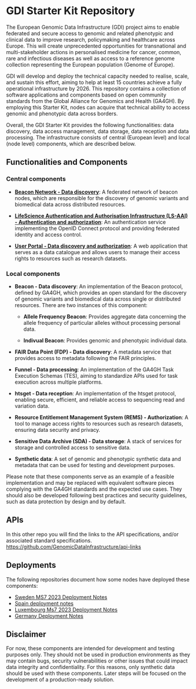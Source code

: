 # GDI Starter Kit Repository

The European Genomic Data Infrastructure (GDI) project aims to enable federated and secure access to genomic and related phenotypic and clinical data to improve research, policymaking and healthcare across Europe. This will create unprecedented opportunities for transnational and multi-stakeholder actions in personalised medicine for cancer, common, rare and infectious diseases as well as access to a reference genome collection representing the European population (Genome of Europe).

GDI will develop and deploy the technical capacity needed to realise, scale, and sustain this effort, aiming to help at least 15 countries achieve a fully operational infrastructure by 2026. This repository contains a collection of software applications and components based on open community standards from the Global Alliance for Genomics and Health (GA4GH). By employing this Starter Kit, nodes can acquire that technical ability to access genomic and phenotypic data across borders.

Overall, the GDI Starter Kit provides the following functionalities: data discovery, data access management, data storage, data reception and data processing. The infrastructure consists of central (European level) and local (node level) components, which are described below.

## Functionalities and Components

### Central components

- [**Beacon Network - Data discovery**](https://beacon-network-demo.ega-archive.org/): A federated network of beacon nodes, which are responsible for the discovery of genomic variants and biomedical data across distributed resources.

- [**LifeScience Authentication and Authorisation Infrastructure (LS-AAI) - Authentication and authorization**](https://services.aai.lifescience-ri.eu/): An authentication service implementing the OpenID Connect protocol and providing federated identity and access control.

- [**User Portal - Data discovery and authorization**](https://portal.dev.gdi.lu/): A web application that serves as a data catalogue and allows users to manage their access rights to resources such as research datasets.


### Local components

- **Beacon - Data discovery**: An implementation of the Beacon protocol, defined by GA4GH, which provides an open standard for the discovery of genomic variants and biomedical data across single or distributed resources. There are two instances of this component:

    - **Allele Frequency Beacon**: Provides aggregate data concerning the allele frequency of particular alleles without processing personal data.

    - **Indivual Beacon**: Provides genomic and phenotypic individual data.

- **FAIR Data Point (FDP) - Data discovery**: A metadata service that provides access to metadata following the FAIR principles.

- **Funnel - Data processing**: An implementation of the GA4GH Task Execution Schemas (TES), aiming to standardize APIs used for task execution across multiple platforms.

- **htsget - Data reception**: An implementation of the htsget protocol, enabling secure, efficient, and reliable access to sequencing read and variation data.

- **Resource Entitlement Management System (REMS) - Authorization**: A tool to manage access rights to resources such as research datasets, ensuring data security and privacy.

- **Sensitive Data Archive (SDA) - Data storage**: A stack of services for storage and controlled access to sensitive data.

- **Synthetic data**: A set of genomic and phenotypic synthetic data and metadata that can be used for testing and development purposes.

Please note that these components serve as an example of a feasible implementation and may be replaced with equivalent software pieces complying with the GA4GH standards and the expected use cases. They should also be developed following best practices and security guidelines, such as data protection by design and by default.

## APIs
In this other repo you will find the links to the API specifications, and/or associated standard specifications.
https://github.com/GenomicDataInfrastructure/api-links

## Deployments

The following repositories document how some nodes have deployed these components:

- [Sweden MS7 2023 Deployment Notes](https://github.com/GenomicDataInfrastructure/starter-kit-se-deployment-notes)
- [Spain deployment notes](https://github.com/GenomicDataInfrastructure/starter-kit-es-deployment)
- [Luxembourg Ms7 2023 Deployment Notes](https://github.com/GenomicDataInfrastructure/starter-kit-lu-deployment)
- [Germany Deployment Notes](https://github.com/GenomicDataInfrastructure/starter-kit-de-deployment-notes)


## Disclaimer
For now, these components are intended for development and testing purposes only. They should not be used in production environments as they may contain bugs, security vulnerabilities or other issues that could impact data integrity and confidentiality. For this reasons, only synthetic data should be used with these components. Later steps will be focused on the development of a production-ready solution.

